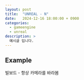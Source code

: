 ```yaml
---
layout: post
title:  "UNREAL - N"
date:   2024-12-16 18:00:00 + 0900
categories:
  - gameengine
  - unreal
description: >
  예시글 입니다.
---
```

## Example

빌보드 - 항상 카메라를 바라봄